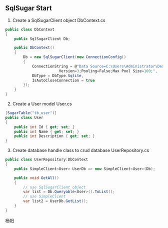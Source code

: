 ## SqlSugar Start
1. Create a SqlSugarClient object
DbContext.cs
```cs
public class DbContext
{
    public SqlSugarClient Db;

    public DbContext()
    {
        Db = new SqlSugarClient(new ConnectionConfig()
        {
            ConnectionString = @"Data Source=C:\Users\Administrator\Desktop\my.sqlite;
                        Version=3;Pooling=False;Max Pool Size=100;",
            DbType = DbType.Sqlite,
            IsAutoCloseConnection = true
        });
    }
}
```

2. Create a User model
User.cs
```cs
[SugarTable("tb_user")]
public class User
{
    public int Id { get; set; }
    public int Name { get; set; }
    public int Description { get; set; }
}
```

3. Create database handle class to crud database
UserRepository.cs
```cs
public class UserRepository:DbContext
{
    public SimpleClient<User> UserDb => new SimpleClient<User>(Db);  

    public void GetAll()
    {
        // use SqlSugarClient object
        var list = Db.Queryable<User>().ToList();
        // use SimpleClient
        var list2 = UserDb.GetList();
    }
}
```
杨阳
